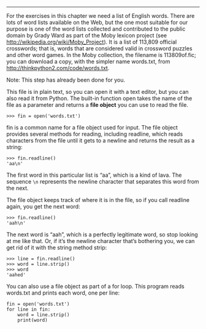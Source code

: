 ------------------

For the exercises in this chapter we need a list of English words. There are lots of word lists available on the Web, but the one most suitable for our purpose is one of the word lists collected and contributed to the public domain by Grady Ward as part of the Moby lexicon project (see <http://wikipedia.org/wiki/Moby_Project>). It is a list of 113,809 official crosswords; that is, words that are considered valid in crossword puzzles and other word games. In the Moby collection, the filename is <span>113809of.fic</span>; you can download a copy, with the simpler name <span>words.txt</span>, from <http://thinkpython2.com/code/words.txt>.

Note: This step has already been done for you.

This file is in plain text, so you can open it with a text editor, but you can also read it from Python. The built-in function <span>open</span> takes the name of the file as a parameter and returns a <span>**file object**</span> you can use to read the file.

    >>> fin = open('words.txt')

<span>fin</span> is a common name for a file object used for input. The file object provides several methods for reading, including <span>readline</span>, which reads characters from the file until it gets to a newline and returns the result as a string:

    >>> fin.readline()
    'aa\n'

The first word in this particular list is “aa”, which is a kind of lava. The sequence `\n` represents the newline character that separates this word from the next.

The file object keeps track of where it is in the file, so if you call <span>readline</span> again, you get the next word:

    >>> fin.readline()
    'aah\n'

The next word is “aah”, which is a perfectly legitimate word, so stop looking at me like that. Or, if it’s the newline character that’s bothering you, we can get rid of it with the string method <span>strip</span>:

    >>> line = fin.readline()
    >>> word = line.strip()
    >>> word
    'aahed'

You can also use a file object as part of a <span>for</span> loop. This program reads <span>words.txt</span> and prints each word, one per line:

    fin = open('words.txt')
    for line in fin:
        word = line.strip()
        print(word)

